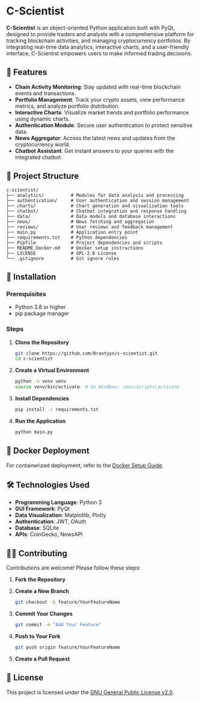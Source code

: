 
# C-Scientist

**C-Scientist** is an object-oriented Python application built with PyQt, designed to provide traders and analysts with a comprehensive platform for tracking blockchain activities, and managing cryptocurrency portfolios. By integrating real-time data analytics, interactive charts, and a user-friendly interface, C-Scientist empowers users to make informed trading decisions.

## 🚀 Features

- **Chain Activity Monitoring**: Stay updated with real-time blockchain events and transactions.
- **Portfolio Management**: Track your crypto assets, view performance metrics, and analyze portfolio distribution.
- **Interactive Charts**: Visualize market trends and portfolio performance using dynamic charts.
- **Authentication Module**: Secure user authentication to protect sensitive data.
- **News Aggregator**: Access the latest news and updates from the cryptocurrency world.
- **Chatbot Assistant**: Get instant answers to your queries with the integrated chatbot.

## 🧱 Project Structure

```
c-scientist/
├── analytics/          # Modules for data analysis and processing
├── authentication/     # User authentication and session management
├── charts/             # Chart generation and visualization tools
├── chatbot/            # Chatbot integration and response handling
├── data/               # Data models and database interactions
├── news/               # News fetching and aggregation
├── reviews/            # User reviews and feedback management
├── main.py             # Application entry point
├── requirements.txt    # Python dependencies
├── Pipfile             # Project dependencies and scripts
├── README.Docker.md    # Docker setup instructions
├── LICENSE             # GPL-2.0 License
└── .gitignore          # Git ignore rules
```

## 🧪 Installation

### Prerequisites

- Python 3.8 or higher
- pip package manager

### Steps

1. **Clone the Repository**

   ```bash
   git clone https://github.com/Brantyyn/c-scientist.git
   cd c-scientist
   ```

2. **Create a Virtual Environment**

   ```bash
   python -m venv venv
   source venv/bin/activate  # On Windows: venv\Scripts\activate
   ```

3. **Install Dependencies**

   ```bash
   pip install -r requirements.txt
   ```

4. **Run the Application**

   ```bash
   python main.py
   ```

## 🐳 Docker Deployment

For containerized deployment, refer to the [Docker Setup Guide](README.Docker.md).

## 🛠️ Technologies Used

- **Programming Language**: Python 3
- **GUI Framework**: PyQt
- **Data Visualization**: Matplotlib, Plotly
- **Authentication**: JWT, OAuth
- **Database**: SQLite
- **APIs**: CoinGecko, NewsAPI

## 🧑‍💻 Contributing

Contributions are welcome! Please follow these steps:

1. **Fork the Repository**
2. **Create a New Branch**

   ```bash
   git checkout -b feature/YourFeatureName
   ```

3. **Commit Your Changes**

   ```bash
   git commit -m "Add Your Feature"
   ```

4. **Push to Your Fork**

   ```bash
   git push origin feature/YourFeatureName
   ```

5. **Create a Pull Request**

## 📄 License

This project is licensed under the [GNU General Public License v2.0](LICENSE).




